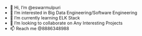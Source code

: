 - 👋 Hi, I’m @eswarmulpuri
- 👀 I’m interested in Big Data Engineering/Software Engineering
- 🌱 I’m currently learning ELK Stack
- 💞️ I’m looking to collaborate on Any Interesting Projects
- 📫 Reach me @8886348988

<!---
eswarmulpuri/eswarmulpuri is a ✨ special ✨ repository because its `README.md` (this file) appears on your GitHub profile.
You can click the Preview link to take a look at your changes.
--->
